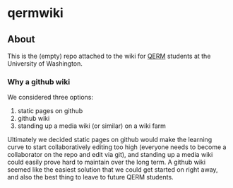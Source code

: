 # qermwiki

## About

This is the (empty) repo attached to the wiki for
[QERM](https://quantitative.uw.edu/graduate/degree-programs/)
students at the University of Washington.


### Why a github wiki

We considered three options:

  1. static pages on github
  2. github wiki
  3. standing up a media wiki (or similar) on a wiki farm

Ultimately we decided static pages on github would make the learning curve
to start collaboratively editing too high (everyone needs to become a collaborator
on the repo and edit via git), and standing up a media wiki could easily prove
hard to maintain over the long term. A github wiki seemed like the easiest solution
that we could get started on right away, and also the best thing to leave to
future QERM students.
